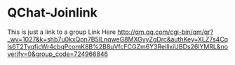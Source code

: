# QChat-Joinlink
This is just a link to a group
Link Here
http://qm.qq.com/cgi-bin/qm/qr?_wv=1027&k=shb7u0kxQpn7B5ILnqweG8MXGvyZgDrc&authKey=XLZ7s4Cqls6T2TyqfjcWr4cbqPcomK8B%2B8uVfcFCGZm6Y3ReillxiUBDs26lYMRL&noverify=0&group_code=724966846
